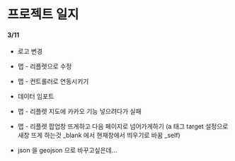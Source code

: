 # 프로젝트 일지

#### 3/11

- 로고 변경
- 맵 - 리플렛으로 수정
- 맵 - 컨트롤러로 연동시키기
- 데이터 임포트
- 맵 - 리플렛 지도에 카카오 기능 넣으려다가 실패
- 맵 - 리플렛 팝업창 뜨게하고 다음 페이지로 넘어가게하기 (a 태그 target 설정으로 새창 뜨게 하는것 _blank 에서 현재창에서 띄우기로 바꿈 _self)

- json 을 geojson 으로 바꾸고싶은데...